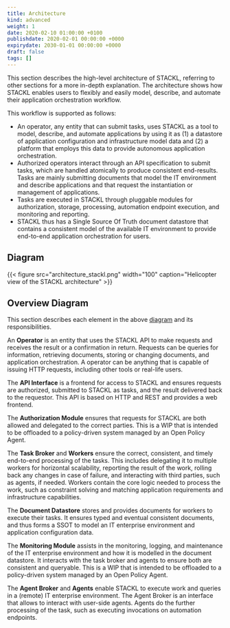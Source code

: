 ```yaml
---
title: Architecture
kind: advanced
weight: 1
date: 2020-02-10 01:00:00 +0100
publishdate: 2020-02-01 00:00:00 +0000
expirydate: 2030-01-01 00:00:00 +0000
draft: false
tags: []
---
```


This section describes the high-level architecture of STACKL, referring to  other sections for a more in-depth explanation.
The architecture shows how STACKL enables users to flexibly and easily model, describe, and automate their application orchestration workflow.

This workflow is supported as follows:

* An operator, any entity that can submit tasks, uses STACKL as a tool to model, describe, and automate applications by using it as (1)  a datastore of application configuration and infrastructure model data and (2) a platform that employs this data to provide autonomous application orchestration.
* Authorized operators interact through an API specification to submit tasks, which are handled atomically to produce consistent end-results.
Tasks are mainly submitting documents that model the IT environment and describe applications and that request the instantiation or management of applications.
* Tasks are executed in STACKL through pluggable modules for authorization, storage, processing, automation endpoint execution, and monitoring and reporting.
* STACKL thus has a Single Source Of Truth document datastore that contains a consistent model of the available IT environment to provide end-to-end application orchestration for users.

## Diagram

{{< figure src="architecture_stackl.png" width="100" caption="Helicopter view of the STACKL architecture" >}}

## Overview Diagram

This section describes each element in the above [diagram](#diagram) and its responsibilities.

An **Operator** is an entity that uses the STACKL API to make requests and receives the result or a confirmation in return.
Requests can be queries for information, retrieving documents, storing or changing documents, and application orchestration.
A operator can be anything that is capable of issuing HTTP requests, including other tools or real-life users.

The **API Interface** is a frontend for access to STACKL and ensures requests are authorized, submitted to STACKL as tasks, and the result delivered back to the requestor.
This API is based on HTTP and REST and provides a web frontend.

The **Authorization Module** ensures that requests for STACKL are both allowed and delegated to the correct parties.
This is a WIP that is intended to be offloaded to a policy-driven system managed by an Open Policy Agent.

The **Task Broker** and **Workers**  ensure the correct, consistent, and timely end-to-end processing of the tasks.
This includes delegating it to multiple workers for horizontal scalability, reporting the result of the work, rolling back any changes in case of failure, and interacting with third parties, such as agents, if needed.
Workers contain the core logic needed to process the work, such as constraint solving and matching application requirements and infrastructure capabilities.

The **Document Datastore** stores and provides documents for workers to execute their tasks.
It ensures typed and eventual consistent documents, and thus forms a SSOT to model an IT enterprise environment and application configuration data.

The **Monitoring Module** assists in the monitoring, logging, and maintenance of the IT enterprise environment and how it is modelled in the document datastore.
It interacts with the task broker and agents to ensure both are consistent and queryable.
This is a WIP that is intended to be offloaded to a policy-driven system managed by an Open Policy Agent.

The **Agent Broker** and **Agents** enable STACKL to execute work and queries in a (remote) IT enterprise environment.
The Agent Broker is an interface that allows to interact with user-side agents.
Agents do the further processing of the task, such as executing invocations on automation endpoints.
